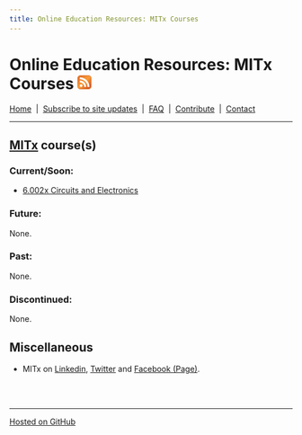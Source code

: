 ```yaml
---
title: Online Education Resources: MITx Courses
---
```


# Online Education Resources: MITx Courses <a href=""><img src="https://github.com/amberj/online-edu-resources/raw/gh-pages/feed-icon.png" alt="RSS Feed" /></a>
[Home](http://amberj.github.com/online-edu-resources/ "Online Educational Resources: Home") &nbsp;|&nbsp; [Subscribe to site updates](http://amberj.github.com/online-edu-resources/subscribe.html "Online Educational Resources: Subscribe to site updates") &nbsp;|&nbsp; [FAQ](http://amberj.github.com/online-edu-resources/faq.html "Online Educational Resources: FAQ") &nbsp;|&nbsp; [Contribute](http://amberj.github.com/online-edu-resources/contribute.html "Online Educational Reqources: Contribute") &nbsp;|&nbsp; [Contact](http://amberj.github.com/online-edu-resources/contact.html "Online Educational Resources: Contact")<br />

<hr />

## [MITx](http://mitx.mit.edu/ "MITx") course(s)
### Current/Soon:
* [6\.002x Circuits and Electronics](http://amberj.github.com/online-edu-resources/mitx/6002x)

### Future:
None.

### Past:
None.

### Discontinued:
None.

## Miscellaneous
* MITx on [Linkedin](http://www.linkedin.com/groups/Friends-Alumni-MITx-4316538), [Twitter](https://twitter.com/#!/MyMITx) and [Facebook (Page)](http://www.facebook.com/pages/MITx/378592442151504).

<br /><br />
<hr />

[Hosted on GitHub](https://github.com/amberj/online-edu-resources "online-edu-resources on GitHub")
